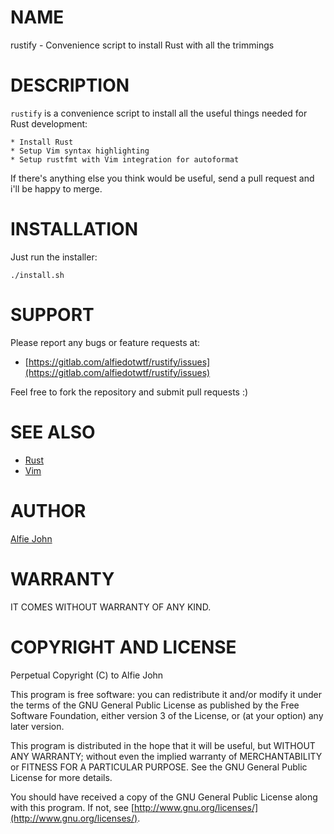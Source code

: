 # NAME

rustify - Convenience script to install Rust with all the trimmings

# DESCRIPTION

`rustify` is a convenience script to install all the useful things needed for
Rust development:

    * Install Rust
    * Setup Vim syntax highlighting
    * Setup rustfmt with Vim integration for autoformat

If there's anything else you think would be useful, send a pull request and
i'll be happy to merge.

# INSTALLATION

Just run the installer:

    ./install.sh

# SUPPORT

Please report any bugs or feature requests at:

* [https://gitlab.com/alfiedotwtf/rustify/issues](https://gitlab.com/alfiedotwtf/rustify/issues)

Feel free to fork the repository and submit pull requests :)

# SEE ALSO

* [Rust](https://www.rust-lang.org/)
* [Vim](http://www.vim.org/)

# AUTHOR

[Alfie John](https://www.alfie.wtf)

# WARRANTY

IT COMES WITHOUT WARRANTY OF ANY KIND.

# COPYRIGHT AND LICENSE

Perpetual Copyright (C) to Alfie John

This program is free software: you can redistribute it and/or modify it under
the terms of the GNU General Public License as published by the Free Software
Foundation, either version 3 of the License, or (at your option) any later
version.

This program is distributed in the hope that it will be useful, but WITHOUT ANY
WARRANTY; without even the implied warranty of MERCHANTABILITY or FITNESS FOR A
PARTICULAR PURPOSE. See the GNU General Public License for more details.

You should have received a copy of the GNU General Public License along with
this program. If not, see [http://www.gnu.org/licenses/](http://www.gnu.org/licenses/).
